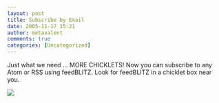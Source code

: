 ```yaml
---
layout: post
title: Subscribe by Email
date: 2005-11-17 15:21
author: metavalent
comments: true
categories: [Uncategorized]
---
```

Just what we need ... MORE CHICKLETS!  Now you can subscribe to any Atom or RSS using feedBLITZ.  Look for feedBLITZ in a chicklet box near you.

<a href="http://www.feedblitz.com/f/?Sub=10216"><img src="http://www.awebcamdarkly.com/images/sub_feedblitz.gif" border="0" /></a>
